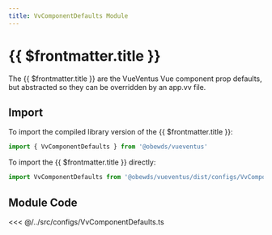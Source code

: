 ```yaml
---
title: VvComponentDefaults Module
---
```


<script setup>
    import DocsPackageVersion from '../../../src/views/compos/DocsPackageVersion.vue'
</script>







# {{ $frontmatter.title }}

The {{ $frontmatter.title }} are the VueVentus Vue component prop defaults, but abstracted so they can be overridden by an app.vv file.






<!-- TODO: change this import block to match new approach in ColorModes Config docs page -->
## Import

To import the compiled library version of the {{ $frontmatter.title }}:

```javascript
import { VvComponentDefaults } from '@obewds/vueventus'
```

To import the {{ $frontmatter.title }} directly:

```javascript
import VvComponentDefaults from '@obewds/vueventus/dist/configs/VvComponentDefaults.js'
```






## Module Code

<<< @/../src/configs/VvComponentDefaults.ts






<DocsPackageVersion/>

